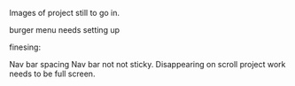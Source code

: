 Images of project still to go in.

burger menu needs setting up

finesing:

Nav bar spacing
Nav bar not not sticky. Disappearing on scroll
project work needs to be full screen.
